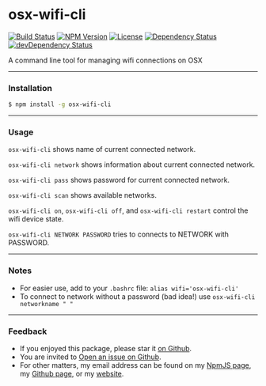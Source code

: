 # osx-wifi-cli

[![Build Status](https://travis-ci.org/danyshaanan/osx-wifi-cli.png)](https://travis-ci.org/danyshaanan/osx-wifi-cli)
[![NPM Version](https://img.shields.io/npm/v/osx-wifi-cli.svg?style=flat)](https://npmjs.org/package/osx-wifi-cli)
[![License](http://img.shields.io/npm/l/osx-wifi-cli.svg?style=flat)](LICENSE)
[![Dependency Status](https://david-dm.org/danyshaanan/osx-wifi-cli.svg)](https://david-dm.org/danyshaanan/osx-wifi-cli)
[![devDependency Status](https://david-dm.org/danyshaanan/osx-wifi-cli/dev-status.svg)](https://david-dm.org/danyshaanan/osx-wifi-cli#info=devDependencies)

A command line tool for managing wifi connections on OSX

* * *
### Installation
```bash
$ npm install -g osx-wifi-cli
```
* * *
### Usage

`osx-wifi-cli` shows name of current connected network.

`osx-wifi-cli network` shows information about current connected network.

`osx-wifi-cli pass` shows password for current connected network.

`osx-wifi-cli scan` shows available networks.

`osx-wifi-cli on`, `osx-wifi-cli off`, and `osx-wifi-cli restart` control the wifi device state.

`osx-wifi-cli NETWORK PASSWORD` tries to connects to NETWORK with PASSWORD.

* * *
### Notes
* For easier use, add to your `.bashrc` file: `alias wifi='osx-wifi-cli'`
* To connect to network without a password (bad idea!) use `osx-wifi-cli networkname " "`

* * *
### Feedback
* If you enjoyed this package, please star it [on Github](https://github.com/danyshaanan/osx-wifi-cli).
* You are invited to [Open an issue on Github](https://github.com/danyshaanan/osx-wifi-cli/issues).
* For other matters, my email address can be found on my [NpmJS page](https://www.npmjs.org/~danyshaanan), my [Github page](https://github.com/danyshaanan), or my [website](http://danyshaanan.com/).

